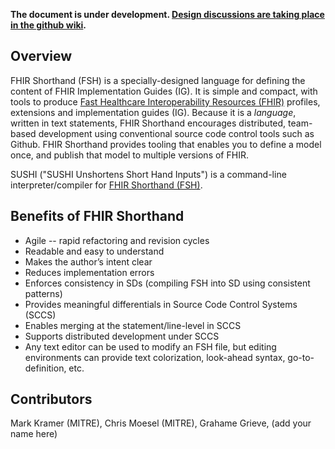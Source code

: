 **The document is under development. [Design discussions are taking place in the github wiki](https://github.com/HL7/fhir-shorthand/wiki).**

## Overview

FHIR Shorthand (FSH) is a specially-designed language for defining the content of FHIR Implementation Guides (IG). It is simple and compact, with tools to produce [Fast Healthcare Interoperability Resources (FHIR)](https://www.hl7.org/fhir/overview.html) profiles, extensions and implementation guides (IG). Because it is a _language_, written in text statements, FHIR Shorthand encourages distributed, team-based development using conventional source code control tools such as Github. FHIR Shorthand provides tooling that enables you to define a model once, and publish that model to multiple versions of FHIR.

SUSHI ("SUSHI Unshortens Short Hand Inputs") is a command-line interpreter/compiler for [FHIR Shorthand (FSH)](fhir-shorthand-reference).


## Benefits of FHIR Shorthand

* Agile -- rapid refactoring and revision cycles 
* Readable and easy to understand
* Makes the author’s intent clear
* Reduces implementation errors
* Enforces consistency in SDs (compiling FSH into SD using consistent patterns)
* Provides meaningful differentials in Source Code Control Systems (SCCS)
* Enables merging at the statement/line-level in SCCS
* Supports distributed development under SCCS
* Any text editor can be used to modify an FSH file, but editing environments can provide text colorization, look-ahead syntax, go-to-definition, etc.

## Contributors

Mark Kramer (MITRE), Chris Moesel (MITRE), Grahame Grieve, (add your name here)
